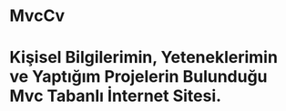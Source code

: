 # MvcCv

# Kişisel Bilgilerimin, Yeteneklerimin ve Yaptığım Projelerin Bulunduğu Mvc Tabanlı İnternet Sitesi.
